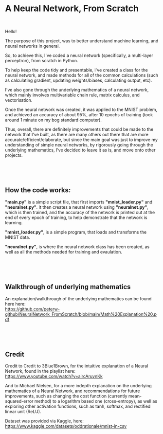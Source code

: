 # A Neural Network, From Scratch

<br>

Hello!

The purpose of this project, was to better understand machine learning, and neural networks in general. 

So, to achieve this, I've coded a neural network (specifically, a multi-layer perceptron), from scratch in Python. 

To help keep the code tidy and presentable, I've created a class for the neural network, and made methods for all of the common calculations (such as calculating gradient, updating weights/biases, calculating output, etc). 

I've also gone through the underlying mathematics of a neural network, which mainly involves multivariable chain rule, matrix calculus, and vectorisation.

Once the neural network was created, it was applied to the MNIST problem, and achieved an accuracy of about 95%, after 10 epochs of training (took around 1 minute on my bog standard computer). 

Thus, overall, there are definitely improvements that could be made to the network that I've built, as there are many others out there that are more accurate/efficient/elaborate, but since the main goal was just to improve my understanding of simple neural networks, by rigorously going through the underlying mathematics, I've decided to leave it as is, and move onto other projects. 


<br>
<br>
<br>


## How the code works:

**"main.py"** is a simple script file, that first imports **"mnist_loader.py"** and **"neuralnet.py"**. It then creates a neural network using **"neuralnet.py"**, which is then trained, and the accuracy of the network is printed out at the end of every epoch of training, to help demonstrate that the network is learning.

**"mnist_loader.py"**, is a simple program, that loads and transforms the MNIST data.

**"neuralnet.py"**, is where the neural network class has been created, as well as all the methods needed for training and evaulation.


<br>
<br>
<br>


## Walkthrough of underlying mathematics

An explanation/walkthrough of the underlying mathematics can be found here here: <br />
https://github.com/peterw-github/NeuralNetwork_FromScratch/blob/main/Math%20Explanation%20.pdf




<br>
<br>
<br>


## Credit

Credit to Credit to 3Blue1Brown, for the intuitive explanation of a Neural Network, found in the playlist here: <br>
https://www.youtube.com/watch?v=aircAruvnKk

And to Michael Nielsen, for a more indepth explanation on the underlying mathematics of a Neural Network, and recommendations for future improvements, such as 
changing the cost function (currently mean-squared-error method) to a logarithm based one (cross-entropy), as well as exploring other activation functions, such as 
tanh, softmax, and rectified linear unit (ReLU).

Dataset was provided via Kaggle, here: <br>
https://www.kaggle.com/datasets/oddrationale/mnist-in-csv

